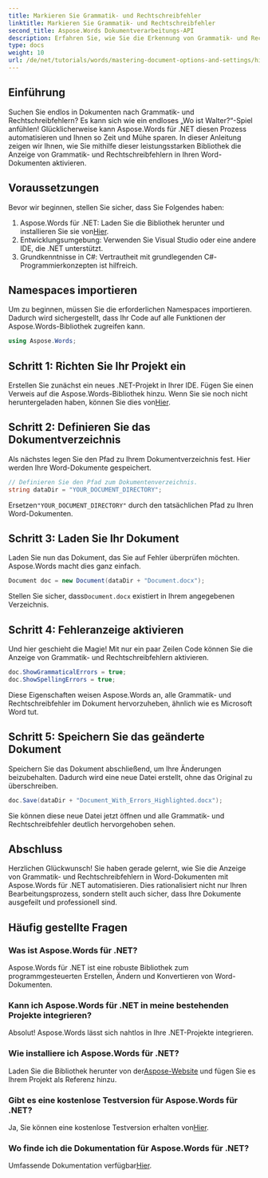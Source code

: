 ```yaml
---
title: Markieren Sie Grammatik- und Rechtschreibfehler
linktitle: Markieren Sie Grammatik- und Rechtschreibfehler
second_title: Aspose.Words Dokumentverarbeitungs-API
description: Erfahren Sie, wie Sie die Erkennung von Grammatik- und Rechtschreibfehlern in Word-Dokumenten mit Aspose.Words für .NET automatisieren. Diese Schritt-für-Schritt-Anleitung.
type: docs
weight: 10
url: /de/net/tutorials/words/mastering-document-options-and-settings/highlight-grammatical-and-spelling-errors/
---
```

## Einführung

Suchen Sie endlos in Dokumenten nach Grammatik- und Rechtschreibfehlern? Es kann sich wie ein endloses „Wo ist Walter?“-Spiel anfühlen! Glücklicherweise kann Aspose.Words für .NET diesen Prozess automatisieren und Ihnen so Zeit und Mühe sparen. In dieser Anleitung zeigen wir Ihnen, wie Sie mithilfe dieser leistungsstarken Bibliothek die Anzeige von Grammatik- und Rechtschreibfehlern in Ihren Word-Dokumenten aktivieren.

## Voraussetzungen

Bevor wir beginnen, stellen Sie sicher, dass Sie Folgendes haben:

1.  Aspose.Words für .NET: Laden Sie die Bibliothek herunter und installieren Sie sie von[Hier](https://releases.aspose.com/words/net/).
2. Entwicklungsumgebung: Verwenden Sie Visual Studio oder eine andere IDE, die .NET unterstützt.
3. Grundkenntnisse in C#: Vertrautheit mit grundlegenden C#-Programmierkonzepten ist hilfreich.

## Namespaces importieren

Um zu beginnen, müssen Sie die erforderlichen Namespaces importieren. Dadurch wird sichergestellt, dass Ihr Code auf alle Funktionen der Aspose.Words-Bibliothek zugreifen kann.

```csharp
using Aspose.Words;
```

## Schritt 1: Richten Sie Ihr Projekt ein

Erstellen Sie zunächst ein neues .NET-Projekt in Ihrer IDE. Fügen Sie einen Verweis auf die Aspose.Words-Bibliothek hinzu. Wenn Sie sie noch nicht heruntergeladen haben, können Sie dies von[Hier](https://releases.aspose.com/words/net/).

## Schritt 2: Definieren Sie das Dokumentverzeichnis

Als nächstes legen Sie den Pfad zu Ihrem Dokumentverzeichnis fest. Hier werden Ihre Word-Dokumente gespeichert.

```csharp
// Definieren Sie den Pfad zum Dokumentenverzeichnis.
string dataDir = "YOUR_DOCUMENT_DIRECTORY";
```

 Ersetzen`"YOUR_DOCUMENT_DIRECTORY"` durch den tatsächlichen Pfad zu Ihren Word-Dokumenten.

## Schritt 3: Laden Sie Ihr Dokument

Laden Sie nun das Dokument, das Sie auf Fehler überprüfen möchten. Aspose.Words macht dies ganz einfach.

```csharp
Document doc = new Document(dataDir + "Document.docx");
```

 Stellen Sie sicher, dass`Document.docx` existiert in Ihrem angegebenen Verzeichnis.

## Schritt 4: Fehleranzeige aktivieren

Und hier geschieht die Magie! Mit nur ein paar Zeilen Code können Sie die Anzeige von Grammatik- und Rechtschreibfehlern aktivieren.

```csharp
doc.ShowGrammaticalErrors = true;
doc.ShowSpellingErrors = true;
```

Diese Eigenschaften weisen Aspose.Words an, alle Grammatik- und Rechtschreibfehler im Dokument hervorzuheben, ähnlich wie es Microsoft Word tut.

## Schritt 5: Speichern Sie das geänderte Dokument

Speichern Sie das Dokument abschließend, um Ihre Änderungen beizubehalten. Dadurch wird eine neue Datei erstellt, ohne das Original zu überschreiben.

```csharp
doc.Save(dataDir + "Document_With_Errors_Highlighted.docx");
```

Sie können diese neue Datei jetzt öffnen und alle Grammatik- und Rechtschreibfehler deutlich hervorgehoben sehen.

## Abschluss

Herzlichen Glückwunsch! Sie haben gerade gelernt, wie Sie die Anzeige von Grammatik- und Rechtschreibfehlern in Word-Dokumenten mit Aspose.Words für .NET automatisieren. Dies rationalisiert nicht nur Ihren Bearbeitungsprozess, sondern stellt auch sicher, dass Ihre Dokumente ausgefeilt und professionell sind.

## Häufig gestellte Fragen

### Was ist Aspose.Words für .NET?
Aspose.Words für .NET ist eine robuste Bibliothek zum programmgesteuerten Erstellen, Ändern und Konvertieren von Word-Dokumenten.

### Kann ich Aspose.Words für .NET in meine bestehenden Projekte integrieren?
Absolut! Aspose.Words lässt sich nahtlos in Ihre .NET-Projekte integrieren.

### Wie installiere ich Aspose.Words für .NET?
 Laden Sie die Bibliothek herunter von der[Aspose-Website](https://releases.aspose.com/words/net/) und fügen Sie es Ihrem Projekt als Referenz hinzu.

### Gibt es eine kostenlose Testversion für Aspose.Words für .NET?
 Ja, Sie können eine kostenlose Testversion erhalten von[Hier](https://releases.aspose.com/).

### Wo finde ich die Dokumentation für Aspose.Words für .NET?
 Umfassende Dokumentation verfügbar[Hier](https://reference.aspose.com/words/net/).